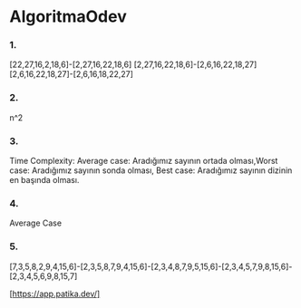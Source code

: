 # AlgoritmaOdev
### 1.
[22,27,16,2,18,6]-[2,27,16,22,18,6]
[2,27,16,22,18,6]-[2,6,16,22,18,27]
[2,6,16,22,18,27]-[2,6,16,18,22,27]
### 2.
n^2
### 3.
Time Complexity: Average case: Aradığımız sayının ortada olması,Worst case: Aradığımız sayının sonda olması, Best case: Aradığımız sayının dizinin en başında olması.
### 4.
Average Case
### 5.
[7,3,5,8,2,9,4,15,6]-[2,3,5,8,7,9,4,15,6]-[2,3,4,8,7,9,5,15,6]-[2,3,4,5,7,9,8,15,6]-[2,3,4,5,6,9,8,15,7]

[https://app.patika.dev/]
